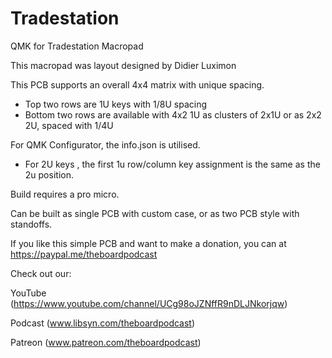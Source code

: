 # Tradestation
QMK for Tradestation Macropad

This macropad was layout designed by Didier Luximon

This PCB supports an overall 4x4 matrix with unique spacing.
* Top two rows are 1U keys with 1/8U spacing
* Bottom two rows are available with 4x2 1U as clusters of 2x1U or as 2x2 2U, spaced with 1/4U

For QMK Configurator, the info.json is utilised.
- For 2U keys , the first 1u row/column key assignment is the same as the 2u position.

Build requires a pro micro.

Can be built as single PCB with custom case, or as two PCB style with standoffs.

If you like this simple PCB and want to make a donation, you can at https://paypal.me/theboardpodcast

Check out our:

YouTube (https://www.youtube.com/channel/UCg98oJZNffR9nDLJNkorjqw)

Podcast (www.libsyn.com/theboardpodcast)

Patreon (www.patreon.com/theboardpodcast)